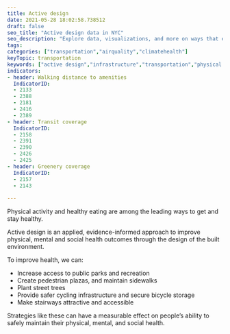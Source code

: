 ```yaml
---
title: Active design
date: 2021-05-28 18:02:58.738512
draft: false
seo_title: "Active design data in NYC"
seo_description: "Explore data, visualizations, and more on ways that environments shape health in New York City's neighborhoods.."
tags: 
categories: ["transportation","airquality","climatehealth"]
keyTopic: transportation
keywords: ["active design","infrastructure","transportation","physical activity","health"]
indicators:
- header: Walking distance to amenities
  IndicatorID:
  - 2133
  - 2388
  - 2181
  - 2416
  - 2389
- header: Transit coverage
  IndicatorID: 
  - 2158
  - 2391
  - 2390
  - 2426
  - 2425
- header: Greenery coverage
  IndicatorID: 
  - 2157
  - 2143
  
---
```


Physical activity and healthy eating are among the leading ways to get and stay healthy. 

Active design is an applied, evidence-informed approach to improve physical, mental and social health outcomes through the design of the built environment. 

To improve health, we can:
* Increase access to public parks and recreation
* Create pedestrian plazas,  and maintain sidewalks
* Plant street trees
* Provide safer cycling infrastructure and secure bicycle storage
* Make stairways attractive and accessible

Strategies like these can have a measurable effect on people’s ability to safely maintain their physical, mental, and social health.